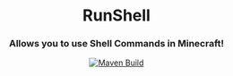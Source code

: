 <div align=middle>
    <h1>RunShell</h1>
    <h3>Allows you to use Shell Commands in Minecraft!</h3>
    <a href="https://github.com/Man297/RunShell/actions/workflows/maven.yml">
        <img alt="Maven Build" src="https://github.com/Man297/RunShell/actions/workflows/maven.yml/badge.svg"/>
    </a>
</div>
